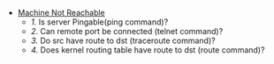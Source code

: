 - [Machine Not Reachable]()
  - *1.* Is server Pingable(ping command)?
  - *2.* Can remote port be connected (telnet command)?
  - *3.* Do src have route to dst (traceroute command)?
  - *4.* Does kernel routing table have route to dst (route command)?
